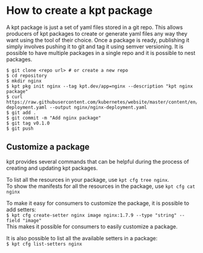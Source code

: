 
# How to create a kpt package

A kpt package is just a set of yaml files stored in a git repo. This allows producers of kpt 
packages to create or generate yaml files any way they want using the tool of their choice. 
Once a package is ready, publishing it simply involves pushing it to git and tag it using semver 
versioning. It is possible to have multiple packages in a single repo and it is possible to nest 
packages.

```
$ git clone <repo url> # or create a new repo
$ cd repository
$ mkdir nginx
$ kpt pkg init nginx --tag kpt.dev/app=nginx --description "kpt nginx package"
$ curl https://raw.githubusercontent.com/kubernetes/website/master/content/en/examples/controllers/nginx-deployment.yaml --output nginx/nginx-deployment.yaml
$ git add .
$ git commit -m "Add nginx package"
$ git tag v0.1.0
$ git push
```

## Customize a package

kpt provides several commands that can be helpful during the process of creating
and updating kpt packages.

To list all the resources in your package, use `kpt cfg tree nginx`.\
To show the manifests for all the resources in the package, use `kpt cfg cat nginx`

To make it easy for consumers to customize the package, it is possible to
add setters:\
`$ kpt cfg create-setter nginx image nginx:1.7.9 --type "string" --field "image"`\
This makes it possible for consumers to easily customize a package. 

It is also possible to list all the available setters in a package:\
`$ kpt cfg list-setters nginx`
